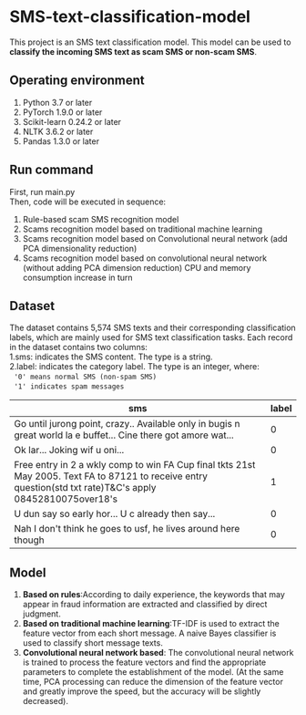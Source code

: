 # SMS-text-classification-model
This project is an SMS text classification model. This model can be used to **classify the incoming SMS text as scam SMS or non-scam SMS**.
## Operating environment
1. Python 3.7 or later<br>
2. PyTorch 1.9.0 or later<br>
3. Scikit-learn 0.24.2 or later<br>
4. NLTK 3.6.2 or later<br>
5. Pandas 1.3.0 or later<br>
## Run command
First, run main.py<br>
Then, code will be executed in sequence:
1. Rule-based scam SMS recognition model
2. Scams recognition model based on traditional machine learning
3. Scams recognition model based on Convolutional neural network (add PCA dimensionality reduction)
4. Scams recognition model based on convolutional neural network (without adding PCA dimension reduction)
CPU and memory consumption increase in turn
## Dataset
The dataset contains 5,574 SMS texts and their corresponding classification labels, which are mainly used for SMS text classification tasks. Each record in the dataset contains two columns:<br>
1.sms: indicates the SMS content. The type is a string.<br>
2.label: indicates the category label. The type is an integer, where:<br>
&nbsp;&nbsp;```'0' means normal SMS (non-spam SMS)```<br>
&nbsp;&nbsp;```'1' indicates spam messages```<br>
<html xmlns:v="urn:schemas-microsoft-com:vml" xmlns:o="urn:schemas-microsoft-com:office:office" xmlns:x="urn:schemas-microsoft-com:office:excel" xmlns="http://www.w3.org/TR/REC-html40">
<head>

<meta name=Generator content="Microsoft Excel">
<!--[if !mso]>

<!--.font0
	{color:#000000;
	font-size:12.0pt;
	font-family:宋体;
	font-weight:400;
	font-style:normal;
	text-decoration:none;}
.font1
	{color:#000000;
	font-size:11.0pt;
	font-family:宋体;
	font-weight:400;
	font-style:normal;
	text-decoration:none;}
br
	{mso-data-placement:same-cell;}
td
	{padding-top:1px;
	padding-left:1px;
	padding-right:1px;
	mso-ignore:padding;
	color:#000000;
	font-size:12.0pt;
	font-weight:400;
	font-style:normal;
	text-decoration:none;
	font-family:宋体;
	mso-generic-font-family:auto;
	mso-font-charset:134;
	mso-number-format:General;
	border:none;
	mso-background-source:auto;
	mso-pattern:auto;
	text-align:general;
	vertical-align:middle;
	white-space:nowrap;
	mso-rotate:0;
	mso-protection:locked visible;}
.et2
	{color:#000000;
	font-size:11.0pt;
	mso-generic-font-family:auto;
	mso-font-charset:134;}
-->

</head>
<body>
<!--StartFragment-->

sms | label
-- | --
Go until jurong point, crazy.. Available only in bugis n great world la e buffet... Cine there got amore wat... | 0
Ok lar... Joking wif u oni... | 0
Free entry in 2 a wkly comp to win FA Cup final tkts 21st May 2005. Text FA to 87121 to receive entry question(std txt rate)T&C's apply 08452810075over18's | 1
U dun say so early hor... U c already then say... | 0
Nah I don't think he goes to usf, he lives around here though | 0


<!--EndFragment-->
</body>

</html>

## Model
1. **Based on rules**:According to daily experience, the keywords that may appear in fraud information are extracted and classified by direct judgment.
2. **Based on traditional machine learning**:TF-IDF is used to extract the feature vector from each short message. A naive Bayes classifier is used to classify short message texts.
3. **Convolutional neural network based**: The convolutional neural network is trained to process the feature vectors and find the appropriate parameters to complete the establishment of the model. (At the same time, PCA processing can reduce the dimension of the feature vector and greatly improve the speed, but the accuracy will be slightly decreased).

